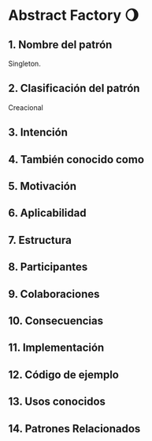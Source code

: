 # Abstract Factory :waning_gibbous_moon:

## 1. Nombre del patrón

Singleton.

## 2. Clasificación del patrón 

Creacional

## 3. Intención



## 4. También conocido como


## 5. Motivación

## 6. Aplicabilidad

## 7. Estructura


## 8. Participantes

## 9. Colaboraciones

## 10. Consecuencias

## 11. Implementación

## 12. Código de ejemplo

## 13. Usos conocidos

## 14. Patrones Relacionados